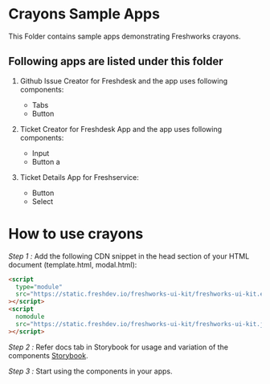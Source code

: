 # Crayons Sample Apps

This Folder contains sample apps demonstrating Freshworks crayons.

## Following apps are listed under this folder

1. Github Issue Creator for Freshdesk and the app uses following components:

   - Tabs
   - Button

2. Ticket Creator for Freshdesk App and the app uses following components:

   - Input
   - Button a

3. Ticket Details App for Freshservice:

   - Button
   - Select

# How to use crayons

_Step 1 :_ Add the following CDN snippet in the head section of your HTML document (template.html, modal.html):

```html
<script
  type="module"
  src="https://static.freshdev.io/freshworks-ui-kit/freshworks-ui-kit.esm.js"
></script>
<script
  nomodule
  src="https://static.freshdev.io/freshworks-ui-kit/freshworks-ui-kit.js"
></script>
```

_Step 2 :_ Refer docs tab in Storybook for usage and variation of the components [Storybook](https://static.freshdev.io/freshworks-ui-kit/storybook/index.html).

_Step 3 :_ Start using the components in your apps.
